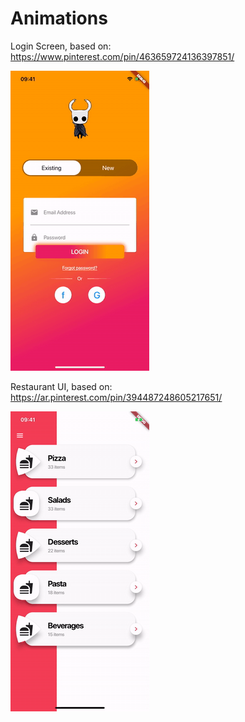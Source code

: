 # Animations

Login Screen, based on:
https://www.pinterest.com/pin/463659724136397851/

![](./github/color_login.gif)

Restaurant UI, based on:
https://ar.pinterest.com/pin/394487248605217651/

![](./github/restaurant.gif)